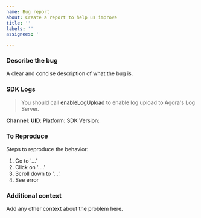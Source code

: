 ```yaml
---
name: Bug report
about: Create a report to help us improve
title: ''
labels: ''
assignees: ''

---
```


### Describe the bug
A clear and concise description of what the bug is.

### SDK Logs
> You should call [enableLogUpload](https://agoraio-community.github.io/AgoraWebSDK-NG/api/en/interfaces/iagorartc.html#enablelogupload) to enable log upload to Agora's Log Server.

**Channel**:
**UID**:
Platform: 
SDK Version: 

### To Reproduce
Steps to reproduce the behavior:
1. Go to '...'
2. Click on '....'
3. Scroll down to '....'
4. See error

### Additional context
Add any other context about the problem here.
